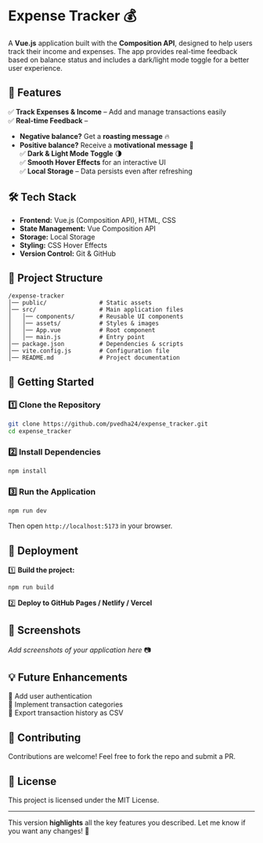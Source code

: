 
# **Expense Tracker 💰**  

A **Vue.js** application built with the **Composition API**, designed to help users track their income and expenses. The app provides real-time feedback based on balance status and includes a dark/light mode toggle for a better user experience.  

## **🚀 Features**  

✅ **Track Expenses & Income** – Add and manage transactions easily  
✅ **Real-time Feedback** –  
   - **Negative balance?** Get a **roasting message** 🔥  
   - **Positive balance?** Receive a **motivational message** 🎉  
✅ **Dark & Light Mode Toggle** 🌗  
✅ **Smooth Hover Effects** for an interactive UI  
✅ **Local Storage** – Data persists even after refreshing  

## **🛠️ Tech Stack**  

- **Frontend:** Vue.js (Composition API), HTML, CSS  
- **State Management:** Vue Composition API  
- **Storage:** Local Storage  
- **Styling:** CSS Hover Effects  
- **Version Control:** Git & GitHub  

## **📂 Project Structure**  

```
/expense-tracker
│── public/               # Static assets  
│── src/                  # Main application files  
│   │── components/       # Reusable UI components  
│   │── assets/           # Styles & images  
│   │── App.vue           # Root component  
│   │── main.js           # Entry point  
│── package.json          # Dependencies & scripts  
│── vite.config.js        # Configuration file  
│── README.md             # Project documentation  
```

## **🚀 Getting Started**  

### **1️⃣ Clone the Repository**  
```bash
git clone https://github.com/pvedha24/expense_tracker.git
cd expense_tracker
```

### **2️⃣ Install Dependencies**  
```bash
npm install
```

### **3️⃣ Run the Application**  
```bash
npm run dev
```
Then open `http://localhost:5173` in your browser.

## **🚀 Deployment**  

1️⃣ **Build the project:**  
```bash
npm run build
```  
2️⃣ **Deploy to GitHub Pages / Netlify / Vercel**  

## **📸 Screenshots**  

_Add screenshots of your application here_ 📷  

## **💡 Future Enhancements**  

🚀 Add user authentication  
🚀 Implement transaction categories  
🚀 Export transaction history as CSV  

## **🤝 Contributing**  

Contributions are welcome! Feel free to fork the repo and submit a PR.  

## **📜 License**  

This project is licensed under the MIT License.  

---

This version **highlights** all the key features you described. Let me know if you want any changes! 🚀
